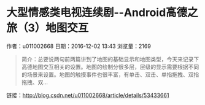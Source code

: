 # 大型情感类电视连续剧--Android高德之旅（3）地图交互
作者：u011002668
日期：2016-12-02 13:43
浏览量：2169
> 简介：总要说两句前两篇讲到了地图的基础显示和地图类型，今天来记录下高德地图交互相关的设置。地图的绘制分很多层，层级的显示需要根据不同的场景来设置。地图的触摸事件也很丰富，有单击、双击、单指拖拽、双指拖拽、双...

 链接：http://blog.csdn.net/u011002668/article/details/53433661
